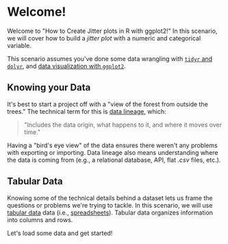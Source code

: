 # Welcome!

Welcome to "How to Create Jitter plots in R with ggplot2!" In this scenario, we will cover how to build a _jitter plot_ with a numeric and categorical variable.

This scenario assumes you've done some data wrangling with [`tidyr` and `dplyr`](https://learning.oreilly.com/scenarios/-/9781492079064), and [data visualization with `ggplot2`](https://learning.oreilly.com/scenarios/-/9781492079071).


## Knowing your Data

It's best to start a project off with a "view of the forest from outside the trees." The technical term for this is [data lineage](https://en.wikipedia.org/wiki/Data_lineage#), which:

> "Includes the data origin, what happens to it, and where it moves over time."

Having a "bird's eye view" of the data ensures there weren't any problems with exporting or importing. Data lineage also means understanding where the data is coming from (e.g., a relational database, API, flat _.csv_ files, etc.).

## Tabular Data

Knowing some of the technical details behind a dataset lets us frame the questions or problems we're trying to tackle. In this scenario, we will use [tabular data](http://bit.ly/3aXXB4I) data (i.e., [spreadsheets](https://en.wikipedia.org/wiki/Spreadsheet)). Tabular data organizes information into columns and rows.

Let's load some data and get started!
